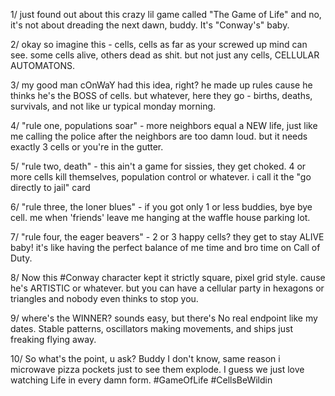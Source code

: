 1/ just found out about this crazy lil game called "The Game of Life" and no, it's not about dreading the next dawn, buddy. It's "Conway's" baby.

2/ okay so imagine this - cells, cells as far as your screwed up mind can see. some cells alive, others dead as shit. but not just any cells, CELLULAR AUTOMATONS.

3/ my good man cOnWaY had this idea, right? he made up rules cause he thinks he's the BOSS of cells. but whatever, here they go - births, deaths, survivals, and not like ur typical monday morning.

4/ "rule one, populations soar" - more neighbors equal a NEW life, just like me calling the police after the neighbors are too damn loud. but it needs exactly 3 cells or you're in the gutter. 

5/ "rule two, death" - this ain't a game for sissies, they get choked. 4 or more cells kill themselves, population control or whatever. i call it the "go directly to jail" card

6/ "rule three, the loner blues" - if you got only 1 or less buddies, bye bye cell. me when 'friends' leave me hanging at the waffle house parking lot.

7/ "rule four, the eager beavers" - 2 or 3 happy cells? they get to stay ALIVE baby! it's like having the perfect balance of me time and bro time on Call of Duty.

8/ Now this #Conway character kept it strictly square, pixel grid style. cause he's ARTISTIC or whatever. but you can have a cellular party in hexagons or triangles and nobody even thinks to stop you. 

9/ where's the WINNER? sounds easy, but there's No real endpoint like my dates. Stable patterns, oscillators making movements, and ships just freaking flying away.

10/ So what's the point, u ask? Buddy I don't know, same reason i microwave pizza pockets just to see them explode. I guess we just love watching Life in every damn form. #GameOfLife #CellsBeWildin